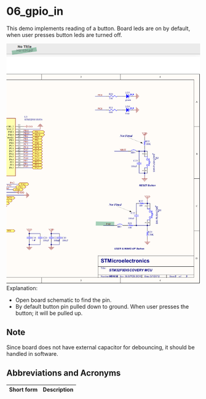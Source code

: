 # 06_gpio_in

This demo implements reading of a button. Board leds are on by default, when user presses button leds are turned off.

![pin](./doc/pin.png "pin")  
Explanation:
* Open board schematic to find the pin.
* By default button pin pulled down to ground. When user presses the button; it will be pulled up.

## Note
Since board does not have external capacitor for debouncing, it should be handled in software.

## Abbreviations and Acronyms
|Short form|Description|
|-|-|